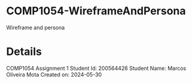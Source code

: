 # COMP1054-WireframeAndPersona
Wireframe and persona

# Details
COMP1054 Assignment 1
Student Id: 200564426
Student Name: Marcos Oliveira Mota
Created on: 2024-05-30
